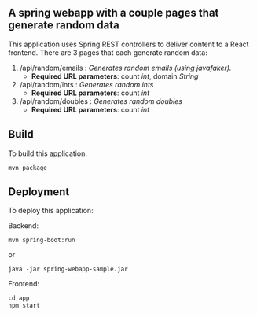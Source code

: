 
## A spring webapp with a couple pages that generate random data
This application uses Spring REST controllers to deliver content to a
React frontend. There are 3 pages that each generate random data:
1. /api/random/emails : _Generates random emails (using javafaker)._
	* **Required URL parameters**: count _int_, domain _String_
2. /api/random/ints : _Generates random ints_
	* **Required URL parameters**: count _int_
3. /api/random/doubles : _Generates random doubles_
	* **Required URL parameters**: count _int_

## Build
To build this application:

`mvn package`

## Deployment
To deploy this application:

Backend:

`mvn spring-boot:run`

or

`java -jar spring-webapp-sample.jar`

Frontend:

```java
cd app
npm start
```
